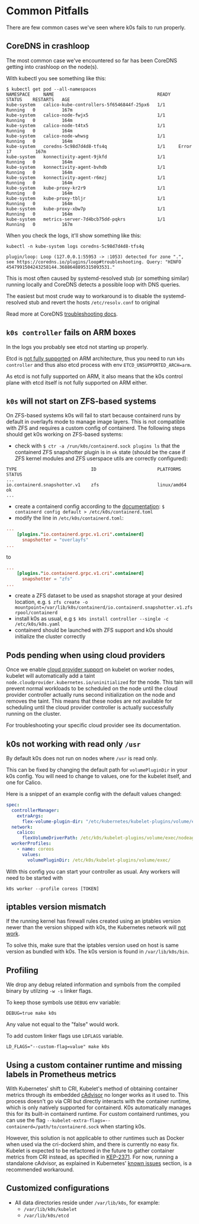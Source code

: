 <!--
SPDX-FileCopyrightText: 2020 k0s authors

SPDX-License-Identifier: CC-BY-SA-4.0
-->

# Common Pitfalls

There are few common cases we've seen where k0s fails to run properly.

## CoreDNS in crashloop

The most common case we've encountered so far has been CoreDNS getting into crashloop on the node(s).

With kubectl you see something like this:

```shell
$ kubectl get pod --all-namespaces
NAMESPACE     NAME                                       READY   STATUS    RESTARTS   AGE
kube-system   calico-kube-controllers-5f6546844f-25px6   1/1     Running   0          167m
kube-system   calico-node-fwjx5                          1/1     Running   0          164m
kube-system   calico-node-t4tx5                          1/1     Running   0          164m
kube-system   calico-node-whwsg                          1/1     Running   0          164m
kube-system   coredns-5c98d7d4d8-tfs4q                   1/1     Error     17         167m
kube-system   konnectivity-agent-9jkfd                   1/1     Running   0          164m
kube-system   konnectivity-agent-bvhdb                   1/1     Running   0          164m
kube-system   konnectivity-agent-r6mzj                   1/1     Running   0          164m
kube-system   kube-proxy-kr2r9                           1/1     Running   0          164m
kube-system   kube-proxy-tbljr                           1/1     Running   0          164m
kube-system   kube-proxy-xbw7p                           1/1     Running   0          164m
kube-system   metrics-server-7d4bcb75dd-pqkrs            1/1     Running   0          167m
```

When you check the logs, it'll show something like this:

```shell
kubectl -n kube-system logs coredns-5c98d7d4d8-tfs4q
```

```shell
plugin/loop: Loop (127.0.0.1:55953 -> :1053) detected for zone ".", see https://coredns.io/plugins/loop#troubleshooting. Query: "HINFO 4547991504243258144.3688648895315093531."
```

This is most often caused by systemd-resolved stub (or something similar) running locally and CoreDNS detects a possible loop with DNS queries.

The easiest but most crude way to workaround is to disable the systemd-resolved stub and revert the hosts `/etc/resolv.conf` to original

Read more at CoreDNS [troubleshooting docs](https://coredns.io/plugins/loop/#troubleshooting-loops-in-kubernetes-clusters).

## `k0s controller` fails on ARM boxes

In the logs you probably see etcd not starting up properly.

Etcd is [not fully supported][etcd-platforms] on ARM architecture, thus you need
to run `k0s controller` and thus also etcd process with env
`ETCD_UNSUPPORTED_ARCH=arm`.

As etcd is not fully supported on ARM, it also means that the k0s control plane
with etcd itself is not fully supported on ARM either.

[etcd-platforms]: https://etcd.io/docs/v3.5/op-guide/supported-platform/#current-support

## `k0s` will not start on ZFS-based systems

On ZFS-based systems k0s will fail to start because containerd runs by default in overlayfs mode to manage image layers. This is not compatible with ZFS and requires a custom config of containerd. The following steps should get k0s working on ZFS-based systems:

- check with `$ ctr -a /run/k0s/containerd.sock plugins ls` that the containerd ZFS snapshotter plugin is in `ok` state (should be the case if ZFS kernel modules and ZFS userspace utils are correctly configured):

```console
TYPE                            ID                       PLATFORMS      STATUS    
...
io.containerd.snapshotter.v1    zfs                      linux/amd64    ok
...
```

- create a containerd config according to the [documentation](../runtime.md): `$ containerd config default > /etc/k0s/containerd.toml`
- modify the line in `/etc/k0s/containerd.toml`:

```toml
...
    [plugins."io.containerd.grpc.v1.cri".containerd]
      snapshotter = "overlayfs"
...
```

to

```toml
...
    [plugins."io.containerd.grpc.v1.cri".containerd]
      snapshotter = "zfs"
...
```

- create a ZFS dataset to be used as snapshot storage at your desired location, e.g. `$ zfs create -o mountpoint=/var/lib/k0s/containerd/io.containerd.snapshotter.v1.zfs rpool/containerd`
- install k0s as usual, e.g `$ k0s install controller --single -c /etc/k0s/k0s.yaml`
- containerd should be launched with ZFS support and k0s should initialize the cluster correctly

## Pods pending when using cloud providers

Once we enable [cloud provider support](../cloud-providers.md) on kubelet on worker nodes, kubelet will automatically add a taint `node.cloudprovider.kubernetes.io/uninitialized` for the node. This tain will prevent normal workloads to be scheduled on the node until the cloud provider controller actually runs second initialization on the node and removes the taint. This means that these nodes are not available for scheduling until the cloud provider controller is actually successfully running on the cluster.

For troubleshooting your specific cloud provider see its documentation.

## k0s not working with read only `/usr`

By default k0s does not run on nodes where `/usr` is read only.

This can be fixed by changing the default path for `volumePluginDir` in your k0s config. You will need to change to values, one for the kubelet itself, and one for Calico.

Here is a snippet of an example config with the default values changed:

```yaml
spec:
  controllerManager:
    extraArgs:
      flex-volume-plugin-dir: "/etc/kubernetes/kubelet-plugins/volume/exec"
  network:
    calico:
      flexVolumeDriverPath: /etc/k0s/kubelet-plugins/volume/exec/nodeagent~uds
  workerProfiles:
    - name: coreos
      values:
        volumePluginDir: /etc/k0s/kubelet-plugins/volume/exec/
```

With this config you can start your controller as usual. Any workers will need to be started with

```shell
k0s worker --profile coreos [TOKEN]
```

## iptables version mismatch

If the running kernel has firewall rules created using an iptables version
newer than the version shipped with k0s, the Kubernetes network will [not
work](https://www.mirantis.com/blog/networking-problems-after-installing-kubernetes-1-25-or-after-upgrading-your-host-os-this-might-be-your-problem).

To solve this, make sure that the iptables version used on host is same version
as bundled with k0s. The k0s version is found in  `/var/lib/k0s/bin`.

## Profiling

We drop any debug related information and symbols from the compiled binary by utilzing `-w -s` linker flags.

To keep those symbols use `DEBUG` env variable:

```shell
DEBUG=true make k0s
```

Any value not equal to the "false" would work.

To add custom linker flags use `LDFLAGS` variable.

```shell
LD_FLAGS="--custom-flag=value" make k0s
```

## Using a custom container runtime and missing labels in Prometheus metrics

With Kubernetes' shift to CRI, Kubelet's method of obtaining container metrics
through its embedded [cAdvisor] no longer works as it used to. This process
doesn't go via CRI but directly interacts with the container runtime, which is
only natively supported for containerd. K0s automatically manages this for its
built-in containerd runtime. For custom containerd runtimes, you can use the
flag `--kubelet-extra-flags=--containerd=/path/to/containerd.sock` when starting
k0s.

However, this solution is not applicable to other runtimes such as Docker when
used via the cri-dockerd shim, and there is currently no easy fix. Kubelet is
expected to be refactored in the future to gather container metrics from CRI
instead, as specified in [KEP-2371]. For now, running a standalone cAdvisor, as
explained in Kubernetes' [known issues][dockershim-known-issues] section, is a
recommended workaround.

[cAdvisor]: https://github.com/google/cadvisor
[KEP-2371]: https://github.com/kubernetes/enhancements/blob/master/keps/sig-node/2371-cri-pod-container-stats/README.md
[dockershim-known-issues]: https://kubernetes.io/docs/tasks/administer-cluster/migrating-from-dockershim/check-if-dockershim-removal-affects-you/#some-filesystem-metrics-are-missing-and-the-metrics-format-is-different

## Customized configurations

- All data directories reside under `/var/lib/k0s`, for example:
  - `/var/lib/k0s/kubelet`
  - `/var/lib/k0s/etcd`
